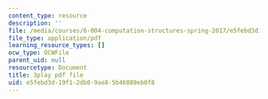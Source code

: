 ```yaml
---
content_type: resource
description: ''
file: /media/courses/6-004-computation-structures-spring-2017/e5febd3d19f12db09ae85b46089eb0f8_q38KAGAKORk.pdf
file_type: application/pdf
learning_resource_types: []
ocw_type: OCWFile
parent_uid: null
resourcetype: Document
title: 3play pdf file
uid: e5febd3d-19f1-2db0-9ae8-5b46089eb0f8
---
```

